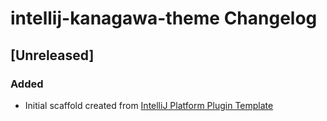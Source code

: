 <!-- Keep a Changelog guide -> https://keepachangelog.com -->

# intellij-kanagawa-theme Changelog

## [Unreleased]
### Added
- Initial scaffold created from [IntelliJ Platform Plugin Template](https://github.com/JetBrains/intellij-platform-plugin-template)
